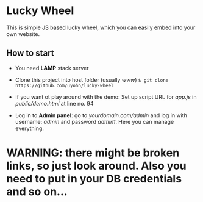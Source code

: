 # Lucky Wheel

This is simple JS based lucky wheel, which you can easily embed into your own website.

## How to start

- You need **LAMP** stack server

- Clone this project into host folder (usually *www*) 
`$ git clone https://github.com/uyohn/lucky-wheel`

- If you want ot play around with the demo: Set up script URL for *app.js* in *public/demo.html* at line no. 94

- Log in to **Admin panel**: go to *yourdomain.com/admin* and log in with username: *admin* and password *admin1*. Here you can manage everything.


# WARNING: there might be broken links, so just look around. Also you need to put in your DB credentials and so on...
